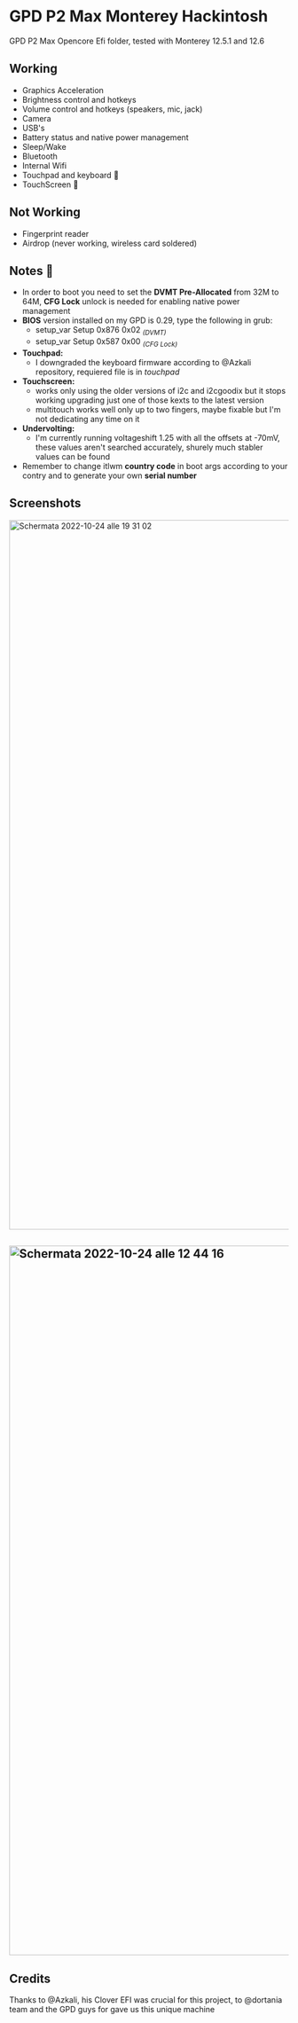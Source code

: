 # GPD P2 Max Monterey Hackintosh
GPD P2 Max Opencore Efi folder, tested with Monterey 12.5.1 and 12.6

## Working
- Graphics Acceleration
- Brightness control and hotkeys
- Volume control and hotkeys (speakers, mic, jack)
- Camera
- USB's
- Battery status and native power management
- Sleep/Wake
- Bluetooth
- Internal Wifi
- Touchpad and keyboard :small_orange_diamond:
- TouchScreen :small_orange_diamond:

## Not Working
- Fingerprint reader
- Airdrop (never working, wireless card soldered)

## Notes :small_orange_diamond:
- In order to boot you need to set the **DVMT Pre-Allocated** from 32M to 64M, **CFG Lock** unlock is needed for enabling native power management 
- **BIOS** version installed on my GPD is 0.29, type the following in grub:
  - setup_var Setup 0x876 0x02 <sub>*(DVMT)*</sub>
  - setup_var Setup 0x587 0x00 <sub>*(CFG Lock)</sub>*
- **Touchpad:**
  - I downgraded the keyboard firmware according to @Azkali repository, requiered file is in *touchpad*
- **Touchscreen:**
  - works only using the older versions of i2c and i2cgoodix but it stops working upgrading just one of those kexts to the latest version
  - multitouch works well only up to two fingers, maybe fixable but I'm not dedicating any time on it
- **Undervolting:**
  - I'm currently running voltageshift 1.25 with all the offsets at -70mV, these values aren't searched accurately, shurely much stabler values can be found
- Remember to change itlwm **country code** in boot args according to your contry and to generate your own **serial number**

## Screenshots
<img width="1280" alt="Schermata 2022-10-24 alle 19 31 02" src="https://user-images.githubusercontent.com/106203008/197646313-9f3db39d-f832-4e36-bccb-42875691a851.png">

## <img width="1280" alt="Schermata 2022-10-24 alle 12 44 16" src="https://user-images.githubusercontent.com/106203008/197648199-6c11d572-74a5-4e25-bcd9-e00c4007d8b6.png">
 
## Credits
Thanks to @Azkali, his Clover EFI was crucial for this project, to @dortania team and the GPD guys for gave us this unique machine
